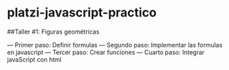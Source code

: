 # platzi-javascript-practico



##Taller #1: Figuras geométricas


— Primer paso: Definir formulas
— Segundo paso: Implementar las formulas en javascript
— Tercer paso: Crear funciones
— Cuarto paso: Integrar javaScript con html